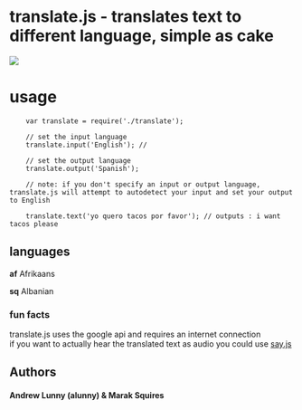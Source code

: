 # translate.js - translates text to different language, simple as cake

<img src = "http://dustinkirkland.files.wordpress.com/2009/08/babelfish1981.jpg" border = "0"/>

# usage

        var translate = require('./translate');
        
        // set the input language
        translate.input('English'); //
        
        // set the output language
        translate.output('Spanish');
        
        // note: if you don't specify an input or output language, translate.js will attempt to autodetect your input and set your output to English
        
        translate.text('yo quero tacos por favor'); // outputs : i want tacos please
        
## languages



<strong>af</strong>  Afrikaans

<strong>sq</strong>   Albanian

### fun facts

translate.js uses the google api and requires an internet connection<br/>
if you want to actually hear the translated text as audio you could use <a href = "http://github.com/marak/say.js/">say.js</a><br/>

## Authors
#### Andrew Lunny (alunny) & Marak Squires

